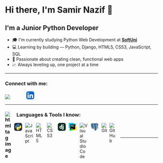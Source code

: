 # Hi there, I'm Samir Nazif 👋 

## I'm a Junior Python Developer

- 🎓 I'm currently studying Python Web Development at [**SoftUni**](https://softuni.bg/)  
- 💻 Learning by building — Python, Django, HTML5, CSS3, JavaScript, SQL  
- 🚀 Passionate about creating clean, functional web apps  
- 📈 Always leveling up, one project at a time

---

### Connect with me:

[<img src="https://cdn2.iconfinder.com/data/icons/social-media-2285/512/1_Instagram_colored_svg_1-512.png" width="26px" style="padding-right:50px">](https://www.instagram.com/sami.nzf/?hl=bg)
[<img src="https://github.com/tandpfun/skill-icons/blob/main/icons/LinkedIn.svg" alt="linkedin" width="26px">](https://www.linkedin.com/in/samir-nazif-06b2a9314/)

---

### <img align="left" alt="html tag image" src="https://media2.giphy.com/media/QssGEmpkyEOhBCb7e1/giphy.gif?cid=ecf05e47a0n3gi1bfqntqmob8g9aid1oyj2wr3ds3mg700bl&rid=giphy.gif" width="25" style="margin-right: 5px;"> &nbsp; Languages & Tools I know:

<img align="left" alt="Python" width="26px" src="https://github.com/tandpfun/skill-icons/blob/main/icons/Python-Dark.svg" style="padding-right:10px;" />
<img align="left" alt="JavaScript" width="26px" src="https://cdn.jsdelivr.net/gh/devicons/devicon/icons/javascript/javascript-original.svg" style="padding-right:10px;" />
<img align="left" alt="HTML5" width="26px" src="https://cdn.jsdelivr.net/gh/devicons/devicon/icons/html5/html5-original.svg" style="padding-right:10px;" />
<img align="left" alt="CSS3" width="26px" src="https://cdn.jsdelivr.net/gh/devicons/devicon/icons/css3/css3-original.svg" style="padding-right:10px;" />
<img align="left" alt="Django" width="26px" src="https://github.com/tandpfun/skill-icons/blob/main/icons/Django.svg" style="padding-right:10px;" />
<img align="left" alt="PyCharm" width="26px" src="https://github.com/devicons/devicon/blob/v2.14.0/icons/pycharm/pycharm-original.svg" style="padding-right:10px;" />
<img align="left" alt="Visual Studio Code" width="26px" src="https://cdn.jsdelivr.net/gh/devicons/devicon/icons/vscode/vscode-original.svg" style="padding-right:10px;" />
<img align="left" alt="PostgreSQL" width="26px" src="https://github.com/devicons/devicon/blob/v2.14.0/icons/postgresql/postgresql-original.svg" style="padding-right:10px;" />
<img align="left" alt="Git" width="26px" src="https://cdn.jsdelivr.net/gh/devicons/devicon/icons/git/git-original.svg" />
<img align="left" alt="GitHub" width="26px" src="https://user-images.githubusercontent.com/3369400/139447912-e0f43f33-6d9f-45f8-be46-2df5bbc91289.png" style="padding-right:10px;" />

<br />
<br />

---

<!-- 
<summary>:zap: GitHub Stats</summary>

<div>
  <img height="160" align="left" alt="Samir's GitHub Stats" src="https://github-readme-stats-ni2i.vercel.app/api?username=samirnzf&show_icons=true&hide_border=true&theme=github_dark" />
  <img height="160" src="https://github-readme-stats-ni2i.vercel.app/api/top-langs/?username=samirnzf&layout=compact&hide_border=true&theme=github_dark" />
</div>
-->
